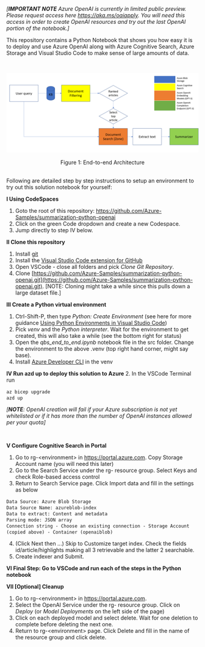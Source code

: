 *[**IMPORTANT NOTE** Azure OpenAI is currently in limited public preview. Please request access here https://aka.ms/oaiapply. You will need this access in order to create OpenAI resources and try out the last OpenAI portion of the notebook.]*

This repository contains a Python Notebook that shows you how easy it is to deploy and use Azure OpenAI along with Azure Cognitive Search, Azure Storage and Visual Studio Code to make sense of large amounts of data.
<pre>

</pre>
![Figure 1: End-to-end Architecture](images/EndtoEndArchitecture.png)
<figcaption align = "center">Figure 1: End-to-end Architecture</figcaption><br/>

Following are detailed step by step instructions to setup an environment to try out this solution notebook for yourself: 

**I Using CodeSpaces**
  1. Goto the root of this repository: https://github.com/Azure-Samples/summarization-python-openai
  2. Click on the green Code dropdown and create a new Codespace. 
  3. Jump directly to step IV below.
  
**II Clone this repository**
  1. Install [git](https://git-scm.com/download/win)
  2. Install the [Visual Studio Code extension for GitHub](https://marketplace.visualstudio.com/items?itemName=GitHub.vscode-pull-request-github)
  3. Open VSCode - close all folders and pick *Clone Git Repository*. 
  4. Clone [https://github.com/Azure-Samples/summarization-python-openai.git](https://github.com/Azure-Samples/summarization-python-openai.git). [NOTE: Cloning might take a while since this pulls down a large dataset file.]

**III Create a Python virtual environment**
  1. Ctrl-Shift-P, then type *Python: Create Environment* (see here for more guidance [Using Python Environments in Visual Studio Code](https://code.visualstudio.com/docs/python/environments#_using-the-create-environment-command))
  2. Pick *venv* and the *Python interpreter*. Wait for the environment to get created, this will also take a while (see the bottom right for status)
  3. Open the *qbs\_end\_to\_end.ipynb* notebook file in the src folder. Change the environment to the above .venv (top right hand corner, might say base). 
  4. Install [Azure Developer CLI](https://learn.microsoft.com/en-us/azure/developer/azure-developer-cli/install-azd?tabs=baremetal%2Cwindows) in the venv

**IV Run azd up to deploy this solution to Azure**
   2. In the VSCode Terminal run
~~~ 
az bicep upgrade
azd up
~~~
*[**NOTE**: OpenAI creation will fail if your Azure subscription is not yet whitelisted or if it has more than the number of OpenAI instances allowed per your quota]*
<pre>

</pre>
**V Configure Cognitive Search in Portal**
  1. Go to rg-\<environment\> in https://portal.azure.com. Copy Storage Account name (you will need this later)
  2. Go to the Search Service under the rg-<environment> resource group. Select Keys and check Role-based access control
  3. Return to Search Service page. Click Import data and fill in the settings as below
~~~
Data Source: Azure Blob Storage
Data Source Name: azureblob-index
Data to extract: Content and metadata
Parsing mode: JSON array
Connection string - Choose an existing connection - Storage Account (copied above) - Container (openaiblob)
~~~
4. (Click Next then ...) Skip to Customize target index. Check the fields id/article/highlights making all 3 retrievable and the latter 2 searchable.
5. Create indexer and Submit. 

**VI Final Step: Go to VSCode and run each of the steps in the Python notebook**

**VII [Optional] Cleanup**
  1. Go to rg-\<environment\> in https://portal.azure.com. 
  2. Select the OpenAI Service under the rg-<environment> resource group. Click on *Deploy* (or *Model Deployments* on the left side of the page)
  4. Click on each deployed model and select delete. Wait for one deletion to complete before deleting the next one.
  5. Return to rg-\<environment\> page. Click Delete and fill in the name of the resource group and click delete.
